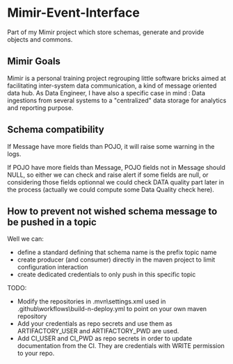 # Mimir-Event-Interface
Part of my Mimir project which store schemas, generate and provide objects and commons.

## Mimir Goals

Mimir is a personal training project regrouping little software bricks aimed at facilitating inter-system data communication, a kind of message oriented data hub.
As Data Engineer, I have also a specific case in mind : Data ingestions from several systems to a "centralized" data storage for analytics and reporting purpose.

## Schema compatibility

If Message have more fields than POJO, it will raise some warning in the logs.

If POJO have more fields than Message, POJO fields not in Message should NULL, so either we can check and raise alert if some fields are null, or considering those fields optionnal we could check DATA quality part later in the process (actually we could compute some Data Quality check here).

## How to prevent not wished schema message to be pushed in a topic

Well we can:
- define a standard defining that schema name is the prefix topic name
- create producer (and consumer) directly in the maven project to limit configuration interaction
- create dedicated credentials to only push in this specific topic

TODO:
- Modify the repositories in .mvn\settings.xml used in .github\workflows\build-n-deploy.yml to point on your own maven repository
- Add your credentials as repo secrets and use them as ARTIFACTORY_USER and ARTIFACTORY_PWD are used.
- Add CI_USER and CI_PWD as repo secrets in order to update documentation from the CI. They are credentials with WRITE permission to your repo.